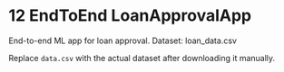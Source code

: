# 12 EndToEnd LoanApprovalApp

End-to-end ML app for loan approval. Dataset: loan_data.csv

Replace `data.csv` with the actual dataset after downloading it manually.
